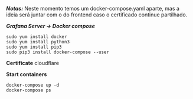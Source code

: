 ***Notas:***
Neste momento temos um docker-compose.yaml aparte, mas a ideia será juntar com o do frontend caso o certificado continue partilhado.

***Grafana Server -> Docker compose***

    sudo yum install docker
    sudo yum install python3
    sudo yum install pip3
    sudo pip3 install docker-compose --user


**Certificate**
cloudflare



**Start containers**

    docker-compose up -d
    docker-compose ps

